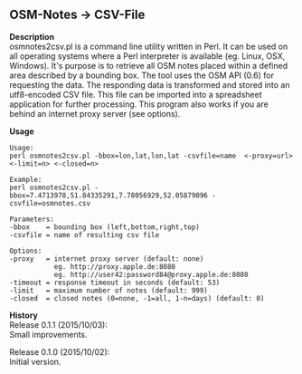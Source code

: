 ## OSM-Notes -> CSV-File

**Description**  
osmnotes2csv.pl is a command line utility written in Perl.
It can be used on all operating systems where a Perl interpreter is available (eg. Linux, OSX, Windows).
It's purpose is to retrieve all OSM notes placed within a defined area described by a bounding box.
The tool uses the OSM API (0.6) for requesting the data.
The responding data is transformed and stored into an utf8-encoded CSV file.
This file can be imported into a spreadsheet application for further processing.
This program also works if you are behind an internet proxy server (see options).

**Usage**  
```
Usage:
perl osmnotes2csv.pl -bbox=lon,lat,lon,lat -csvfile=name  <-proxy=url> <-limit=n> <-closed=n>

Example:
perl osmnotes2csv.pl -bbox=7.4713978,51.84335291,7.78056929,52.05879096 -csvfile=osmnotes.csv

Parameters:
-bbox    = bounding box (left,bottom,right,top)
-csvfile = name of resulting csv file

Options:
-proxy   = internet proxy server (default: none)
           eg. http://proxy.apple.de:8080
           eg. http://user42:password84@proxy.apple.de:8080
-timeout = response timeout in seconds (default: 53)
-limit   = maximum number of notes (default: 999)
-closed  = closed notes (0=none, -1=all, 1-n=days) (default: 0)
```

**History**  
Release 0.1.1 (2015/10/03):  
Small improvements.  

Release 0.1.0 (2015/10/02):  
Initial version.  

